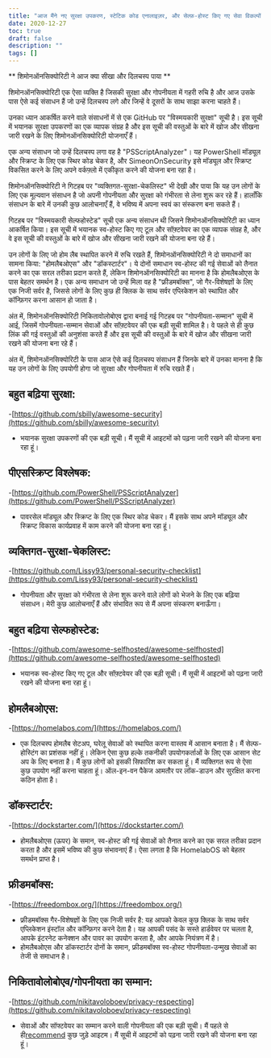```yaml
---
title: "आज मैंने नए सुरक्षा उपकरण, स्टेटिक कोड एनालाइज़र, और सेल्फ़-होस्ट किए गए सेवा विकल्पों के बारे में जाना"
date: 2020-12-27
toc: true
draft: false
description: ""
tags: []
---
```


** शिमोनऑनसिक्योरिटी ने आज क्या सीखा और दिलचस्प पाया **

शिमोनऑनसिक्योरिटी एक ऐसा व्यक्ति है जिसकी सुरक्षा और गोपनीयता में गहरी रुचि है और आज उसके पास ऐसे कई संसाधन हैं जो उन्हें दिलचस्प लगे और जिन्हें वे दूसरों के साथ साझा करना चाहते हैं।

उनका ध्यान आकर्षित करने वाले संसाधनों में से एक GitHub पर "विस्मयकारी सुरक्षा" सूची है। इस सूची में भयानक सुरक्षा उपकरणों का एक व्यापक संग्रह है और इस सूची की वस्तुओं के बारे में खोज और सीखना जारी रखने के लिए शिमोनऑनसिक्योरिटी योजनाएँ हैं।

एक अन्य संसाधन जो उन्हें दिलचस्प लगा वह है "PSScriptAnalyzer"। यह PowerShell मॉड्यूल और स्क्रिप्ट के लिए एक स्थिर कोड चेकर है, और SimeonOnSecurity इसे मॉड्यूल और स्क्रिप्ट विकसित करने के लिए अपने वर्कफ़्लो में एकीकृत करने की योजना बना रहा है।

शिमोनऑनसिक्योरिटी ने गिटहब पर "व्यक्तिगत-सुरक्षा-चेकलिस्ट" भी देखी और पाया कि यह उन लोगों के लिए एक मूल्यवान संसाधन है जो अपनी गोपनीयता और सुरक्षा को गंभीरता से लेना शुरू कर रहे हैं। हालाँकि संसाधन के बारे में उनकी कुछ आलोचनाएँ हैं, वे भविष्य में अपना स्वयं का संस्करण बना सकते हैं।

गिटहब पर "विस्मयकारी सेल्फहोस्टेड" सूची एक अन्य संसाधन थी जिसने शिमोनऑनसिक्योरिटी का ध्यान आकर्षित किया। इस सूची में भयानक स्व-होस्ट किए गए टूल और सॉफ़्टवेयर का एक व्यापक संग्रह है, और वे इस सूची की वस्तुओं के बारे में खोज और सीखना जारी रखने की योजना बना रहे हैं।

उन लोगों के लिए जो होम लैब स्थापित करने में रुचि रखते हैं, शिमोनऑनसिक्योरिटी ने दो समाधानों का सामना किया: "होमलैबओएस" और "डॉकस्टार्टर"। ये दोनों समाधान स्व-होस्ट की गई सेवाओं को तैनात करने का एक सरल तरीका प्रदान करते हैं, लेकिन शिमोनऑनसिक्योरिटी का मानना है कि होमलैबओएस के पास बेहतर समर्थन है। एक अन्य समाधान जो उन्हें मिला वह है "फ्रीडमबॉक्स", जो गैर-विशेषज्ञों के लिए एक निजी सर्वर है, जिससे लोगों के लिए कुछ ही क्लिक के साथ सर्वर एप्लिकेशन को स्थापित और कॉन्फ़िगर करना आसान हो जाता है।

अंत में, शिमोनऑनसिक्योरिटी निकितावोलोबोएव द्वारा बनाई गई गिटहब पर "गोपनीयता-सम्मान" सूची में आई, जिसमें गोपनीयता-सम्मान सेवाओं और सॉफ़्टवेयर की एक बड़ी सूची शामिल है। वे पहले से ही कुछ लिंक की गई वस्तुओं की अनुशंसा करते हैं और इस सूची की वस्तुओं के बारे में खोज और सीखना जारी रखने की योजना बना रहे हैं।

अंत में, शिमोनऑनसिक्योरिटी के पास आज ऐसे कई दिलचस्प संसाधन हैं जिनके बारे में उनका मानना है कि यह उन लोगों के लिए उपयोगी होगा जो सुरक्षा और गोपनीयता में रुचि रखते हैं।


## बहुत बढ़िया सुरक्षा:
-[https://github.com/sbilly/awesome-security](https://github.com/sbilly/awesome-security)
- भयानक सुरक्षा उपकरणों की एक बड़ी सूची। मैं सूची में आइटमों को पढ़ना जारी रखने की योजना बना रहा हूं।

## पीएसस्क्रिप्ट विश्लेषक:
-[https://github.com/PowerShell/PSScriptAnalyzer](https://github.com/PowerShell/PSScriptAnalyzer)
- पावरसेल मॉड्यूल और स्क्रिप्ट के लिए एक स्थिर कोड चेकर। मैं इसके साथ अपने मॉड्यूल और स्क्रिप्ट विकास कार्यप्रवाह में काम करने की योजना बना रहा हूं।

## व्यक्तिगत-सुरक्षा-चेकलिस्ट:
-[https://github.com/Lissy93/personal-security-checklist](https://github.com/Lissy93/personal-security-checklist)
- गोपनीयता और सुरक्षा को गंभीरता से लेना शुरू करने वाले लोगों को भेजने के लिए एक बढ़िया संसाधन। मेरी कुछ आलोचनाएँ हैं और संभावित रूप से मैं अपना संस्करण बनाऊँगा।

## बहुत बढ़िया सेल्फहोस्टेड:
-[https://github.com/awesome-selfhosted/awesome-selfhosted](https://github.com/awesome-selfhosted/awesome-selfhosted)
- भयानक स्व-होस्ट किए गए टूल और सॉफ़्टवेयर की एक बड़ी सूची। मैं सूची में आइटमों को पढ़ना जारी रखने की योजना बना रहा हूं।

## होमलैबओएस:
-[https://homelabos.com/](https://homelabos.com/)
- एक दिलचस्प होमलैब सेटअप, घरेलू सेवाओं को स्थापित करना वास्तव में आसान बनाता है। मैं सेल्फ-होस्टिंग का प्रशंसक नहीं हूं। लेकिन ऐसा कुछ हल्के तकनीकी उपयोगकर्ताओं के लिए एक आसान सेट अप के लिए बनाता है। मैं कुछ लोगों को इसकी सिफारिश कर सकता हूं। मैं व्यक्तिगत रूप से ऐसा कुछ उपयोग नहीं करना चाहता हूं। ऑल-इन-वन पैकेज आमतौर पर लॉक-डाउन और सुरक्षित करना कठिन होता है।

## डॉकस्टार्टर:
-[https://dockstarter.com/](https://dockstarter.com/)
- होमलैबओएस (ऊपर) के समान, स्व-होस्ट की गई सेवाओं को तैनात करने का एक सरल तरीका प्रदान करता है और इसमें भविष्य की कुछ संभावनाएं हैं। ऐसा लगता है कि HomelabOS को बेहतर समर्थन प्राप्त है।

## फ्रीडमबॉक्स:
-[https://freedombox.org/](https://freedombox.org/)
- फ्रीडमबॉक्स गैर-विशेषज्ञों के लिए एक निजी सर्वर है: यह आपको केवल कुछ क्लिक के साथ सर्वर एप्लिकेशन इंस्टॉल और कॉन्फ़िगर करने देता है। यह आपकी पसंद के सस्ते हार्डवेयर पर चलता है, आपके इंटरनेट कनेक्शन और पावर का उपयोग करता है, और आपके नियंत्रण में है।
- होमलैबओएस और डॉकस्टार्टर दोनों के समान, फ्रीडमबॉक्स स्व-होस्ट गोपनीयता-उन्मुख सेवाओं का तेजी से समाधान है।

## निकितावोलोबोएव/गोपनीयता का सम्मान:
-[https://github.com/nikitavoloboev/privacy-respecting](https://github.com/nikitavoloboev/privacy-respecting)
- सेवाओं और सॉफ्टवेयर का सम्मान करने वाली गोपनीयता की एक बड़ी सूची। मैं पहले से ही[recommend](https://simeononsecurity.ch/recommendations) कुछ जुड़े आइटम। मैं सूची में आइटमों को पढ़ना जारी रखने की योजना बना रहा हूं।
